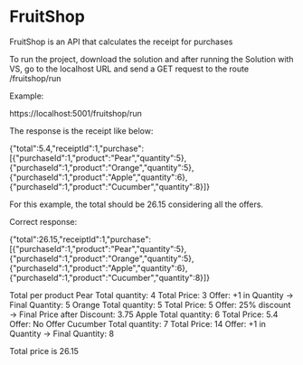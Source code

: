 # FruitShop

FruitShop is an API that calculates the receipt for purchases

To run the project, download the solution and after running the Solution with VS, go to the localhost URL and send a GET request to the route /fruitshop/run

Example:

https://localhost:5001/fruitshop/run

The response is the receipt like below:

{"total":5.4,"receiptId":1,"purchase":[{"purchaseId":1,"product":"Pear","quantity":5},{"purchaseId":1,"product":"Orange","quantity":5},{"purchaseId":1,"product":"Apple","quantity":6},{"purchaseId":1,"product":"Cucumber","quantity":8}]}

For this example, the total should be 26.15 considering all the offers.

Correct response:

{"total":26.15,"receiptId":1,"purchase":[{"purchaseId":1,"product":"Pear","quantity":5},{"purchaseId":1,"product":"Orange","quantity":5},{"purchaseId":1,"product":"Apple","quantity":6},{"purchaseId":1,"product":"Cucumber","quantity":8}]}

Total per product
Pear     Total quantity: 4  Total Price: 3    Offer: +1 in Quantity    -> Final Quantity: 5
Orange   Total quantity: 5  Total Price: 5    Offer: 25% discount      -> Final Price after Discount: 3.75
Apple    Total quantity: 6  Total Price: 5.4  Offer: No Offer
Cucumber Total quantity: 7  Total Price: 14   Offer: +1 in Quantity    -> Final Quantity: 8

Total price is 26.15
